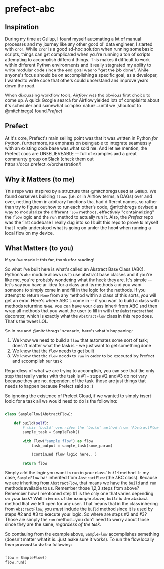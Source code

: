 # prefect-abc

## Inspiration
During my time at Gallup, I found myself automating a lot of manual processes and my journey like any other good ol' data engineer, I started with `cron`. While `cron` is a good ad-hoc solution when running some basic scripts, things can get complicated when you're running a ton of scripts attempting to accomplish different things. This makes it difficult to work within different Python environments and it really stagnated my ability to write modular code since the end goal was to "get the job done". While anyone's focus should be on accomplishing a specific goal, as a developer, I wanted to write code that others could understand and improve years down the road.

When discussing workflow tools, _Airflow_ was the obvious first choice to come up. A quick Google search for Airflow yielded lots of complaints about it's scheduler and somewhat complex nature...until we (shoutout to @mitchbregs) found *_Prefect_*

## Prefect
At it's core, Prefect's main selling point was that it was written in Python _for_ Python. Furthermore, its emphasis on being able to integrate seamlessly with an existing code base was what sold me. And let me mention, the Prefect docs are UNBELIEVEABLE -- full of examples and a great community group on Slack (check them out: https://docs.prefect.io/orchestration/)

## Why it Matters (to me)
This repo was inspired by a structure that @mitchbregs used at Gallup. We found ourselves building `flows` (i.e. or in Airflow terms, a DAGs) over and over, nesting them in arbitrary functions that had different names, so rather than try to figure out how to run each other's code, @mitchbregs devised a way to modularize the different `flow` methods, effectively "containerizing" the `flow` logic and the `run` method to actually run it. Also, the _Prefect_ repo was the first codebase I really dug into so I built this repo to prove to myself that I really understood what is going on under the hood when running a local flow on my device.

## What Matters (to you)
If you've made it this far, thanks for reading!

So what I've built here is what's called an Abstract Base Class (ABC). Python's `abc` module allows us to use abstract base classes and if you're like me, you're probably wondering what the heck they are. It's simple -- let's say you have an idea for a class and its methods and you want someone to simply come in and fill in the logic for the methods. If you attempt to return `None` from any method within a class of this sorts, you will get an error. Here's where ABC's come in -- if you want to build a class with methods returning `None`, you can have your class inherit from ABC and then wrap all methods that you want the user to fill in with the `@abstractmethod` decorator, which is exactly what the `AbstractFlow` class in this repo does. That's the tweet LOL.

So in me and @mitchbregs' scenario, here's what's happening:

1. We know we need to build a `flow` that automates some sort of task; doesn't matter what the task is - we just want to get something done
2. We know that the `flow` needs to get built 
3. We know that the `flow` needs to `run` in order to be executed by Prefect and accomplish our task

Regardless of what we are trying to accomplish, you can see that the only step that really varies with the task is #1 - steps #2 and #3 do not vary because they are not dependent of the task; those are just things that needs to happen because Prefect said so :)

So ignoring the existence of Prefect Cloud, if we wanted to simply insert logic for a task all we would need to do is the following:


```python

class SampleFlow(AbstractFlow):

    def build(self):
        # this `build` overrides the `build` method from `AbstractFlow`
        sample_task = SampleTask()

        with Flow("sample flow") as flow:
            task_output = sample_task(some_param)

            (continued flow logic here...)

        return flow
```

Simply add the logic you want to run in your class' `build` method. In my case, `SampleFlow` has inherited from `AbstractFlow` (the ABC class). Because we are inheriting from `AbstractFlow`, that means we have the `build` and `run` methods available to us. Remember those 1,2,3 steps from above? Remember how I mentioned step #1 is the only one that varies depending on your task? Well in terms of the example above, `build` is the abstract method that we left open for any user. That means that in the class inhering from `AbstractFlow`, you _must_ include the `build` method since it is used by steps #2 and #3 to execute your logic. So where are steps #2 and #3? Those are simply the `run` method...you don't need to worry about those since they are the same, _regardless of the task_.


So continuing from the example above, `SampleFlow` accomplishes something (doesn't matter what it is...just make sure it works). To run the flow locally then proceed to do the following:


```python

flow = SampleFlow()
flow.run()
```
